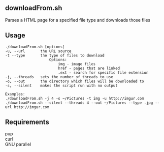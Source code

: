 ## downloadFrom.sh    
Parses a HTML page for a specified file type and downloads those files

## Usage
```
./downloadFrom.sh [options]
-u, --url  		the URL source
-t --type 		the type of files to download
					Options: 
						img - image files
						href - pages that are linked
						.ext - search for specific file extension
-j, --threads 	sets the number of threads to use 
-o, --out 		the directory which files will be downloaded to
-s, --silent  	makes the script run with no output

Examples:
./downloadFrom.sh -j 4 -o ~/Pictures -t img -u http://imgur.com
./downloadFrom.sh --silent --threads 4 --out ~/Pictures --type .jpg --url http://imgur.com
```

## Requirements    
pup    
curl   
GNU parallel    
